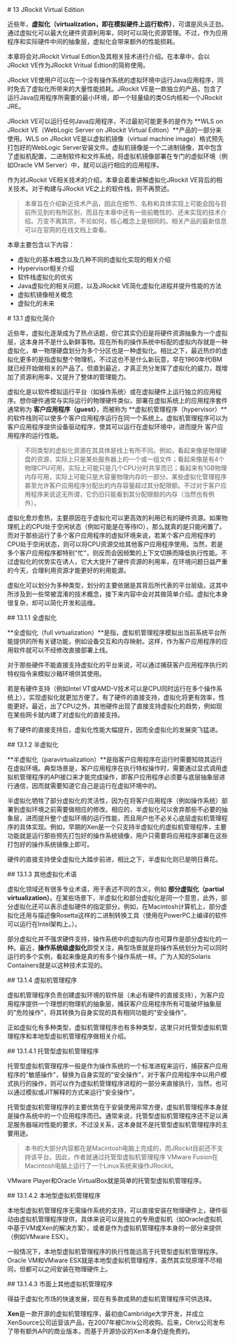 <a anme="13" />
# 13 JRockit Virtual Edition

近些年，**虚拟化（virtualization，即在模拟硬件上运行软件）**，可谓是风头正劲。通过虚拟化可以最大化硬件资源利用率，同时可以简化资源管理。不过，作为应用程序和实际硬件中间的抽象层，虚拟化会带来额外的性能损耗。

本章将会对JRockit Virtual Edtion及其相关技术进行介绍。在本章中，会以JRockit VE作为JRockit Vritual Edtion的简称使用。

JRockit VE使用户可以在一个没有操作系统的虚拟环境中运行Java应用程序，同时免去了虚拟化所带来的大量性能损耗。JRockit VE是一款独立的产品，包含了运行Java应用程序所需要的最小环境，即一个轻量级的类OS内核和一个JRockit JRE。

JRockit VE可以运行任何Java应用程序，不过最初可能更多的是作为 **WLS on JRockit VE（WebLogic Server on JRockit Virtual Edtion）**产品的一部分来使用。WLS on JRockit VE是以虚拟机镜像（virtual machine image）格式预先打包好的WebLogic Server安装文件。虚拟机镜像是一个二进制镜像，其中包含了虚拟机配置，二进制软件和文件系统，将虚拟机镜像部署在专门的虚拟环境（例如Oracle VM Server）中，就可以运行相应的应用程序。

作为对JRockit VE相关技术的介绍，本章会着重讲解虚拟化JRockit VE背后的相关技术。对于构建与JRockit VE之上的软件栈，则不再赘述。

>本章旨在介绍新近技术产品，因此在细节、名称和具体实现上可能会因与目前所见到的有所区别，而且在本章中还有一些前瞻性的、还未实现的技术介绍。万变不离其宗，不论如何，核心概念上是相同的。相关产品的最新信息可以在官网的在线文档上查看。

本章主要包含以下内容：

* 虚拟化的基本概念以及几种不同的虚拟化实现的相关介绍
* Hypervisor相关介绍
* 软件栈虚拟化的优劣
* Java虚拟化的相关问题，以及JRockit VE简化虚拟化进程并提升性能的方法
* 虚拟机镜像相关概念
* 虚拟化的未来

<a name="13.1" />
# 13.1 虚拟化简介

近些年，虚拟化逐渐成为了热点话题，但它其实仍旧是将硬件资源抽象为一个虚拟层，这本身并不是什么新鲜事物。现在所有的操作系统中标配的虚拟内存就是一种虚拟化，单一物理硬盘划分为多个分区也是一种虚拟化。相比之下，最近热炒的虚拟化更多的是指虚拟整个物理机，不过这也不是什么新玩意，早在1960年代IBM就已经开始做相关的产品了。但直到最近，才真正充分发挥了虚拟化的威力，既增加了资源利用率，又提升了整体的管理能力。

虚拟化是以软件模拟运行平台（如操作系统）或在虚拟硬件上运行独立的应用程序。想你硬件通常与实际运行的物理硬件类似，部署在虚拟系统上的应用程序套件通常称为 **客户应用程序（guest）**，而被称为 **虚拟机管理程序（hypervisor）**的软件栈则可以使多个客户应用程序运行在同一个系统上。虚拟机管理程序可以为客户应用程序提供设备驱动程序，使其可以运行在虚拟环境中，进而提升 客户应用程序的运行性能。

>不同类型的虚拟化资源在其具体是线上有所不同。例如，看起来像是物理硬盘的资源，实际上只是某处服务器上的一个或一组文件；看起来像是有4个物理CPU可用，实际上可能只是几个CPU分时共享而已；看起来有1GB物理内存可用，实际上可能只是大容量物理内存的一部分。某些虚拟化管理程序甚至允许客户应用程序分配出的内存容量超过其分配限额。不过对于客户应用程序来说这无所谓，它仍旧只能看到其分配限额的内存（当然也有例外）。

虚拟化愈炒愈热，主要原因在于虚拟化可以更高效的利用已有的硬件资源。如果物理机上的CPU处于空闲状态（例如可能是在等待IO），那么就真的是只能闲置了。而对于那些运行了多个客户应用程序的虚拟环境来说，若某个客户应用程序的CPU处于空闲状态，则可以将CPU资源交给其他客户应用程序使用。当然，若是多个客户应用程序都特别"忙"，则反而会因频繁的上下文切换而降低执行性能。不过虚拟化的优势实在诱人，它大大提升了硬件资源的利用率，在环境问题日益严重的今天，合理利用资源才能更好的利用能源。

虚拟化可以划分为多种类型，划分的主要依据是其背后所代表的平台层级。这其中所涉及到一些常被混淆的技术概念，接下来内容中会对其做简单介绍。虚拟化本身很复杂，却可以简化开发和运维。

<a name="13.1.1" />
## 13.1.1 全虚拟化

**全虚拟化（full virtualization）**是指，虚拟机管理程序模拟出当前系统平台所能提供的所有关键功能，例如设备交互和内存映射。这样，作为客户应用程序的应用软件就可以不经修改直接部署上线。

对于那些硬件不能直接支持虚拟化的平台来说，可以通过捕获客户应用程序执行的特权指令来模拟沙箱环境供其使用。

若是有硬件支持（例如Intel VT或AMD-V技术可以是CPU同时运行在多个操作系统上），实现虚拟化就更加方便了。有了硬件的直接支持，虚拟化将更有效率，性能更好。最近，出了CPU之外，其他硬件出现了直接支持虚拟化的趋势，例如现在某些网卡就内建了对虚拟化的直接支持。

有了硬件的直接支持后，虚拟化性能大幅提升，因而全虚拟化的发展突飞猛进。

<a name="13.1.2" />
## 13.1.2 半虚拟化

**半虚拟化（paravirtualization）**是指客户应用程序在运行时需要知晓其运行在虚拟环境。典型场景是，客户应用程序在执行特权操作时，需要通过显式调用虚拟机管理程序的API接口来才能完成操作，即客户应用程序必须要与底层抽象层进行通信，因而就需要知道它自己是运行在虚拟环境中的。

半虚拟化牺牲了部分虚拟化的灵活性，因为在将客户应用程序（例如操作系统）部署到虚拟环境之前需要做相应的修改。相应的，半虚拟化可以舍弃那些不必要的抽象层，进而提升整个虚拟环境的运行性能，而且用户也不必关心底层虚拟机管理程序的具体实现。例如，早期的Xen是一个只支持半虚拟化的虚拟机管理程序，主要功能就是运行那些预先打包好的操作系统镜像，用户只需要将应用程序部署在这些打包好的操作系统镜像上即可。

硬件的直接支持使全虚拟化大踏步前进，相比之下，半虚拟化则已是明日黄花。

<a name="13.1.3" />
## 13.1.3 其他虚拟化术语

虚拟化领域还有很多专业术语，用于表述不同的含义，例如 **部分虚拟化（partial virtualization）**。在某些场景下，半虚拟化和部分虚拟化是同一个意思，此外，部分虚拟化还可以表示虚拟硬件的指定部分。例如，在Macintosh计算机上，部分虚拟化还用与描述像Rosetta这样的二进制转换工具（使用在PowerPC上编译的软件可以运行在Intel架构上。）。

部分虚拟化并不强求硬件支持，操作系统中的虚拟内存也可算作是部分虚拟化的一种。最近，**操作系统级虚拟化**颇受关注，典型场景就是将操作系统划分为可以同时运行的多个实例，看起来像是真的有多个操作系统一样。广为人知的Solaris Containers就是以这种技术实现的。

<a name="13.1.4" />
## 13.1.4 虚拟机管理程序

虚拟机管理程序负责创建虚拟环境的软件层（未必有硬件的直接支持），为客户应用程序提供一个理想的物理机的抽象层，捕获客户应用程序所有可能破坏抽象层的"危险操作"，将其转换为自身实现的具有相同功能的"安全操作"。

正如虚拟化有多种类型，虚拟机管理程序也有多种类型，这里只对托管型虚拟机管理程序和本地型虚拟机管理程序做相关介绍。

<a name="13.1.4.1" />
## 13.1.4.1 托管型虚拟机管理程序

托管型虚拟机管理程序一般是作为操作系统的一个标准进程来运行，捕获客户应用程序的"敏感操作"，替换为自身实现的"安全操作"，对于客户应用程序中以用户模式执行的操作，则可以作为虚拟机管理程序进程的一部分来直接执行，当然，也可以通过模拟或JIT解释的方式来运行"安全操作"。

托管型虚拟机管理程序的主要优势在于安装使用非常方便，虚拟机管理程序本身就是操作系统中的一个应用程序而已。通常来说，托管型虚拟机管理程序还不足以满足服务器端对性能的要求，不过没关系，这本身就不是托管型虚拟机管理程序的主要用途。

>本书的大部分内容都在是Macintosh电脑上完成的，而JRockit目前还不支持该平台。因此，作者就通过托管型虚拟机管理程序 VMware Fusion在Macintosh电脑上运行了一个Linux系统来操作JRockit。

VMware Player和Oracle VirtualBox就是简单的托管型虚拟机管理程序。

<a name="13.1.4.2" />
## 13.1.4.2 本地型虚拟机管理程序

本地型虚拟机管理程序无需操作系统的支持，可以直接安装在物理硬件上，硬件驱动由虚拟机管理程序提供，具体来说可以是独立的专用虚拟机（如Oracle虚拟机中基于VM或Xen的解决方案），或者是作为虚拟机管理程序本身的一部分来提供（例如VMware ESX）。

一般情况下，本地型虚拟机管理程序的执行性能远高于托管型虚拟机管理程序。Oracle VM和VMware ESX就是本地型虚拟机管理程序，虽然其实现原理不尽相同，但都可以之间安装在物理硬件上。

<a name="13.1.4.3" />
## 13.1.4.3 市面上其他虚拟机管理程序

得益于虚拟化市场的快速发展，现在有多款成熟的虚拟机管理程序可供选择。

**Xen**是一款开源的虚拟机管理程序，最初由Cambridge大学开发，并成立XenSource公司运营该产品，在2007年被Citrix公司收购。后来，Citrix公司发布了带有额外API的商业版本，而基于开源协议的Xen本身仍是免费的。
